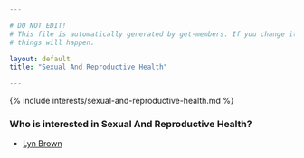 ```yaml
---

# DO NOT EDIT!
# This file is automatically generated by get-members. If you change it, bad
# things will happen.

layout: default
title: "Sexual And Reproductive Health"

---
```


{% include interests/sexual-and-reproductive-health.md %}

### Who is interested in Sexual And Reproductive Health?


* [Lyn Brown](members/lyn-brown.html)
